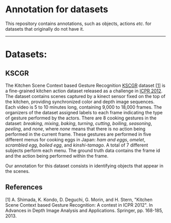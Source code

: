 # Annotation for datasets

This repository contains annotations, such as objects, actions *etc*. for datasets that originally do not have it.

---
# Datasets:

## KSCGR

The Kitchen Scene Context based Gesture Recognition [KSCGR](http://www.murase.m.is.nagoya-u.ac.jp/KSCGR/) dataset [[1](#references)] is a fine-grained kitchen action dataset released as a challenge in [ICPR 2012](http://www.icpr2012.org). The dataset contains scenes captured by a kinect sensor fixed on the top of the kitchen, providing synchronized color and depth image sequences. Each video is 5 to 10 minutes long, containing 9,000 to 18,000 frames. The organizers of the dataset assigned labels to each frame indicating the type of gesture performed by the actors. There are 8 cooking gestures in the dataset: *breaking*, *mixing*, *baking*, *turning*, *cutting*, *boiling*, *seasoning*, *peeling*, and *none*, where *none* means that there is no action being performed in the current frame. These gestures are performed in five different menus for cooking eggs in Japan: *ham and eggs*, *omelet*, *scrambled egg*, *boiled egg*, and *kinshi-tamago*. A total of 7 different subjects perform each menu. The ground truth data contains the frame id and the action being performed within the frame.

Our annotation for this dataset consists in identifying objects that appear in the scenes.


## References

[1] A. Shimada, K. Kondo, D. Deguchi, G. Morin, and H. Stern, "Kitchen Scene Context based Gesture Recognition: A contest in ICPR 2012". In Advances in Depth Image Analysis and Applications. Springer, pp. 168-185, 2013.
